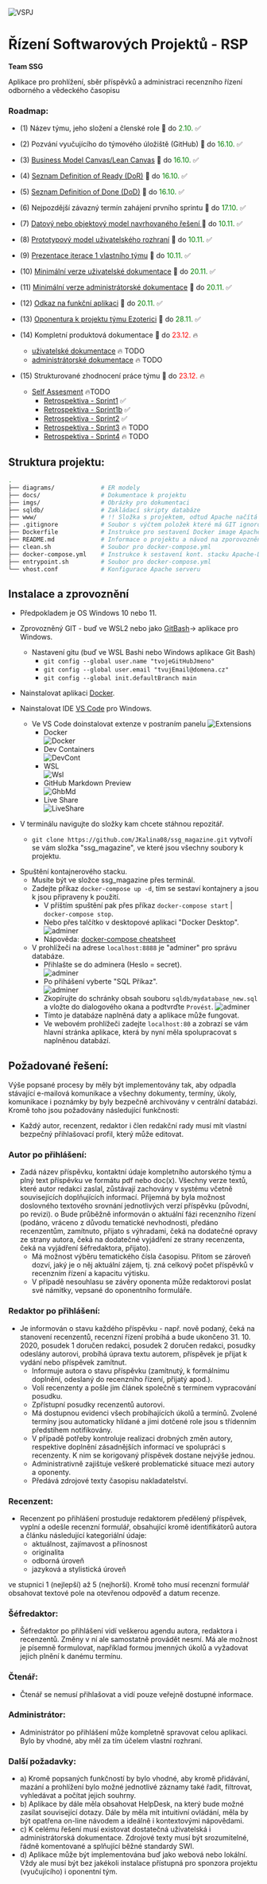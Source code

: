 ![](imgs/vspjLogo.png "VSPJ")
# Řízení Softwarových Projektů - RSP

**Team SSG**

Aplikace pro prohlížení, sběr příspěvků a administraci recenzního řízení
odborného a vědeckého časopisu

### Roadmap:
- (1) Název týmu, jeho složení a členské role :calendar: do <span style="color:green">2.10.</span> :white_check_mark:
- (2) Pozvání vyučujícího do týmového úložiště (GitHub) :calendar: do <span style="color:green">16.10.</span> :white_check_mark:
- (3) [Business Model Canvas/Lean Canvas](https://github.com/JKalina08/ssg_magazine/blob/main/docs/ssg_lean_canvas.png) :calendar: do <span style="color:green">16.10.</span> :white_check_mark:

- (4) [Seznam Definition of Ready (DoR)](https://github.com/JKalina08/ssg_magazine/blob/main/docs/ssg_priprava_dor_dod.md) :calendar: do <span style="color:green">16.10.</span> :white_check_mark:

- (5) [Seznam Definition of Done (DoD)](https://github.com/JKalina08/ssg_magazine/blob/main/docs/ssg_priprava_dor_dod.md) :calendar: do <span style="color:green">16.10.</span> :white_check_mark:
- (6) Nejpozdější závazný termín zahájení prvního sprintu :calendar: do <span style="color:green">17.10.</span> :white_check_mark:
- (7) [Datový nebo objektový model navrhovaného řešení ](https://github.com/JKalina08/ssg_magazine/blob/main/docs/ssg_priprava_dor_dod.md) :calendar: do <span style="color:green">10.11.</span> :white_check_mark:
- (8) [Prototypový model uživatelského rozhraní](httpthub.com/JKalina08/ssg_magazine/blob/main/docs/ssg_priprava_dor_dod.md) :calendar: do <span style="color:green">10.11.</span> :white_check_mark:
- (9) [Prezentace iterace 1 vlastního týmu](https://github.com/JKalina08/ssg_magazine/blob/main/docs/prezentace_1.md) :calendar: do <span style="color:green">10.11.</span> :white_check_mark:
- (10) [Minimální verze uživatelské dokumentace](https://github.com/JKalina08/ssg_magazine/blob/main/docs/u%C5%BEivatelsk%C3%A1_dokumentace.md) :calendar: do <span style="color:green">20.11.</span> :white_check_mark:
- (11) [Minimální verze administrátorské dokumentace](https://github.com/JKalina08/ssg_magazine/blob/main/docs/Dokumentace-backend.md) :calendar: do <span style="color:green">20.11.</span> :white_check_mark:
- (12) [Odkaz na funkční aplikaci](https://alpha.kts.vspj.cz/~karmasin/SSG/info.html) :calendar: do <span style="color:green">20.11.</span> :white_check_mark:
- (13) [Oponentura k projektu týmu Ezoterici](https://github.com/JKalina08/ssg_magazine/blob/main/docs/oponentura.md) :calendar: do <span style="color:green">28.11.</span> :white_check_mark:
- (14) Kompletní produktová dokumentace :calendar: do <span style="color:red">23.12.</span> :fire:
  - [uživatelské dokumentace](https://github.com/JKalina08/ssg_magazine/blob/main/docs/u%C5%BEivatelsk%C3%A1_dokumentace.md) :fire: TODO
  - [administrátorské dokumentace](https://github.com/JKalina08/ssg_magazine/blob/main/docs/Dokumentace-backend.md) :fire: TODO
- (15) Strukturované zhodnocení práce týmu :calendar: do <span style="color:red">23.12.</span> :fire:
  - [Self Assesment]() :fire:TODO
    - [Retrospektiva - Sprint1](https://github.com/JKalina08/ssg_magazine/blob/main/docs/retrospektiva_sprint1.md) :white_check_mark:
    - [Retrospektiva - Sprint1b](https://github.com/JKalina08/ssg_magazine/blob/main/docs/retrospektiva_sprint1.md) :white_check_mark:
    - [Retrospektiva - Sprint2](https://github.com/JKalina08/ssg_magazine/blob/main/docs/retrospektiva_sprint2.md) :white_check_mark:
    - [Retrospektiva - Sprint3](https://github.com/JKalina08/ssg_magazine/blob/main/docs/retrospektiva_sprint3.md) :fire: TODO
    - [Retrospektiva - Sprint4](https://github.com/JKalina08/ssg_magazine/blob/main/docs/retrospektiva_sprint4.md) :fire: TODO



## Struktura projektu: 
```bash 
.
├── diagrams/             # ER modely 
├── docs/                 # Dokumentace k projektu
├── imgs/                 # Obrázky pro dokumentaci
├── sqldb/                # Zakládací skripty databáze            
├── www/                  # !! Složka s projektem, odtud Apache načítá "index.php" !!
├── .gitignore            # Soubor s výčtem položek které má GIT ignorovat
├── Dockerfile            # Instrukce pro sestavení Docker image Apache2 s PHP
├── README.md             # Informace o projektu a návod na zporovoznění vývoj. protředí
├── clean.sh              # Soubor pro docker-compose.yml  
├── docker-compose.yml    # Instrukce k sestavení kont. stacku Apache-Db-Admin
├── entrypoint.sh         # Soubor pro docker-compose.yml  
└── vhost.conf            # Konfigurace Apache serveru
```

  ## Instalace a zprovoznění
* Předpokladem je OS Windows 10 nebo 11. 
* Zprovozněný GIT - buď ve WSL2 nebo jako [GitBash](https://git-scm.com/download/win)-> aplikace pro Windows. 
  * Nastavení gitu (buď ve WSL Bashi nebo Windows aplikace Git Bash)
    * `git config --global user.name "tvojeGitHubJmeno"`
    * `git config --global user.email "tvujEmail@domena.cz"`
    * `git config --global init.defaultBranch main`
* Nainstalovat aplikaci  [Docker](https://docs.docker.com/desktop/install/windows-install/).  
* Nainstalovat IDE [VS Code](https://code.visualstudio.com/download) pro Windows.  
  * Ve VS Code doinstalovat extenze v postraním panelu ![Extensions](imgs/ext.png) 
    * Docker  
    ![Docker](imgs/exdkr.png)
    * Dev Containers  
    ![DevCont](imgs/exdevcont.png)
    * WSL  
    ![Wsl](imgs/exwsl.png)
    * GitHub Markdown Preview  
    ![GhbMd](imgs/exghbmd.png)
    * Live Share  
    ![LiveShare](imgs/exlivesh.png)  

* V terminálu navigujte do složky kam chcete stáhnou repozitář. 
  * `git clone https://github.com/JKalina08/ssg_magazine.git` vytvoří se vám složka "ssg_magazine", ve které jsou všechny soubory k projektu.

- Spuštění kontajnerového stacku.
  - Musíte být ve složce ssg_magazine přes terminál.
  - Zadejte příkaz `docker-compose up -d`, tím se sestaví kontajnery a jsou k jsou připraveny k použití.
    - V příštím spuštění pak přes příkaz `docker-compose start` | `docker-compose stop`.
    - Nebo přes talčítko v desktopové aplikaci "Docker Desktop".  
    ![adminer](imgs/dkrcom.png)
    - Nápověda: [docker-compose cheatsheet](https://devhints.io/docker-compose)
  - V prohlížeči na adrese `localhost:8888` je "adminer" pro správu databáze.
    - Přihlašte se do adminera (Heslo = secret).  
    ![adminer](imgs/adminer.png)
    - Po přihášení vyberte "SQL Příkaz".  
    ![adminer](imgs/sql.png)
    - Zkopírujte do schránky obsah souboru `sqldb/mydatabase_new.sql` a vložte do dialogového okana a podtvrďte `Provést`.
    ![adminer](imgs/sql2.png)
    - Tímto je databáze naplněná daty a aplikace může fungovat.
    - Ve webovém prohlížeči zadejte `localhost:80` a zobrazí se vám hlavní stránka aplikace, která by nyní měla spolupracovat s naplněnou databází.



## Požadované řešení:  

Výše popsané procesy by měly být implementovány tak, aby odpadla stávající e-mailová komunikace
a všechny dokumenty, termíny, úkoly, komunikace i poznámky by byly bezpečně archivovány
v centrální databázi. Kromě toho jsou požadovány následující funkčnosti:  

* Každý autor, recenzent, redaktor i člen redakční rady musí mít vlastní bezpečný přihlašovací
profil, který může editovat.  

### Autor po přihlášení:

* Zadá název příspěvku, kontaktní údaje kompletního autorského týmu a plný text
příspěvku ve formátu pdf nebo doc(x). Všechny verze textů, které autor redakci zaslal,
zůstávají zachovány v systému včetně souvisejících doplňujících informací. Příjemná by
byla možnost doslovného textového srovnání jednotlivých verzí příspěvku (původní, po
revizi).
o Bude průběžně informován o aktuální fázi recenzního řízení (podáno, vráceno z důvodu
tematické nevhodnosti, předáno recenzentům, zamítnuto, přijato s výhradami, čeká na
dodatečné opravy ze strany autora, čeká na dodatečné vyjádření ze strany recenzenta,
čeká na vyjádření šéfredaktora, přijato).
  * Má možnost výběru tematického čísla časopisu. Přitom se zároveň dozví, jaký je o něj
aktuální zájem, tj. zná celkový počet příspěvků v recenzním řízení a kapacitu výtisku.
  * V případě nesouhlasu se závěry oponenta může redaktorovi poslat své námitky, vepsané
do oponentního formuláře.  

### Redaktor po přihlášení:

* Je informován o stavu každého příspěvku - např. nově podaný, čeká na stanovení
recenzentů, recenzní řízení probíhá a bude ukončeno 31. 10. 2020, posudek 1 doručen
redakci, posudek 2 doručen redakci, posudky odeslány autorovi, probíhá úprava textu
autorem, příspěvek je přijat k vydání nebo příspěvek zamítnut.
  * Informuje autora o stavu příspěvku (zamítnutý, k formálnímu doplnění, odeslaný do
recenzního řízení, přijatý apod.).
  * Volí recenzenty a pošle jim článek společně s termínem vypracování posudku.
  * Zpřístupní posudky recenzentů autorovi.
  * Má dostupnou evidenci všech probíhajících úkolů a termínů. Zvolené termíny jsou
automaticky hlídané a jimi dotčené role jsou s třídenním předstihem notifikovány.
  * V případě potřeby kontroluje realizaci drobných změn autory, respektive doplnění
zásadnějších informací ve spolupráci s recenzenty. K nim se korigovaný příspěvek
dostane nejvýše jednou.
  * Administrativně zajištuje veškeré problematické situace mezi autory a oponenty.
  * Předává zdrojové texty časopisu nakladatelství.  

### Recenzent:

* Recenzent po přihlášení prostuduje redaktorem předělený příspěvek, vyplní a odešle recenzní
formulář, obsahující kromě identifikátorů autora a článku následující kategoriální údaje:
  * aktuálnost, zajímavost a přínosnost
  * originalita
  * odborná úroveň
  * jazyková a stylistická úroveň  

ve stupnici 1 (nejlepší) až 5 (nejhorší). Kromě toho musí recenzní formulář obsahovat textové
pole na otevřenou odpověď a datum recenze.  

### Šéfredaktor:

* Šéfredaktor po přihlášení vidí veškerou agendu autora, redaktora i recenzentů. Změny v ní ale
samostatně provádět nesmí. Má ale možnost je písemně formulovat, například formou jmenných
úkolů a vyžadovat jejich plnění k danému termínu.   

### Čtenář:

* Čtenář se nemusí přihlašovat a vidí pouze veřejně dostupné informace.  

### Administrátor:

* Administrátor po přihlášení může kompletně spravovat celou aplikaci. Bylo by vhodné, aby měl
za tím účelem vlastní rozhraní.  

### Další požadavky:

* a) Kromě popsaných funkčností by bylo vhodné, aby kromě přidávání, mazání a prohlížení bylo
možné jednotlivé záznamy také řadit, filtrovat, vyhledávat a počítat jejich souhrny.  
* b) Aplikace by dále měla obsahovat HelpDesk, na který bude možné zasílat související dotazy. Dále
by měla mít intuitivní ovládání, měla by být opatřena on-line návodem a ideálně i kontextovými
nápovědami.  
* c) K celému řešení musí existovat dostatečná uživatelská i administrátorská dokumentace. Zdrojové
texty musí být srozumitelné, řádně komentované a splňující běžné standardy SWI.  
* d) Aplikace může být implementována buď jako webová nebo lokální. Vždy ale musí být bez jakékoli
instalace přístupná pro sponzora projektu (vyučujícího) i oponentní tým.
